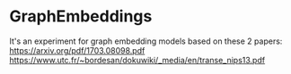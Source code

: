 # GraphEmbeddings

It's an experiment for graph embedding models based on these 2 papers:
https://arxiv.org/pdf/1703.08098.pdf
https://www.utc.fr/~bordesan/dokuwiki/_media/en/transe_nips13.pdf

